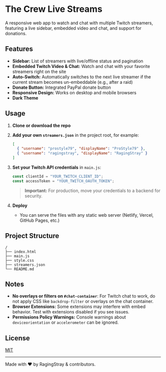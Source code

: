 # The Crew Live Streams

A responsive web app to watch and chat with multiple Twitch streamers, featuring a live sidebar, embedded video and chat, and support for donations.

## Features

- **Sidebar:** List of streamers with live/offline status and pagination
- **Embedded Twitch Video & Chat:** Watch and chat with your favorite streamers right on the site
- **Auto-Switch:** Automatically switches to the next live streamer if the current stream becomes un-embeddable (e.g., after a raid)
- **Donate Button:** Integrated PayPal donate button
- **Responsive Design:** Works on desktop and mobile browsers
- **Dark Theme**

## Usage

1. **Clone or download the repo**
2. **Add your own `streamers.json`** in the project root, for example:
    ```json
    [
      { "username": "prostyle79", "displayName": "ProStyle79" },
      { "username": "ragingstray", "displayName": "RagingStray" }
    ]
    ```
3. **Set your Twitch API credentials** in `main.js`:
    ```js
    const clientId = "YOUR_TWITCH_CLIENT_ID";
    const accessToken = "YOUR_TWITCH_OAUTH_TOKEN";
    ```
    > **Important:** For production, move your credentials to a backend for security.

4. **Deploy**  
   - You can serve the files with any static web server (Netlify, Vercel, GitHub Pages, etc.)

## Project Structure

```
/
├── index.html
├── main.js
├── style.css
├── streamers.json
└── README.md
```

## Notes

- **No overlays or filters on `#chat-container`**: For Twitch chat to work, do not apply CSS like `backdrop-filter` or overlays on the chat container.
- **Browser Extensions:** Some extensions may interfere with embed behavior. Test with extensions disabled if you see issues.
- **Permissions Policy Warnings:** Console warnings about `deviceorientation` or `accelerometer` can be ignored.

## License

[MIT](LICENSE)

---

Made with ❤️ by RagingStray & contributors.